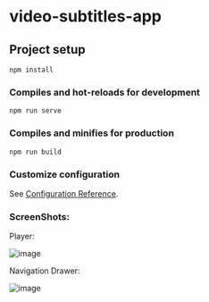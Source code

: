 # video-subtitles-app

## Project setup
```
npm install
```

### Compiles and hot-reloads for development
```
npm run serve
```

### Compiles and minifies for production
```
npm run build
```

### Customize configuration
See [Configuration Reference](https://cli.vuejs.org/config/).

### ScreenShots:

Player:

![image](https://github.com/Nilesh-1211/Task/assets/77089154/964f0b21-20ab-4c09-9f7c-b0899b0adafa)

Navigation Drawer:

![image](https://github.com/Nilesh-1211/Task/assets/77089154/08971cf2-73f6-4467-815c-460b0133cb5d)
